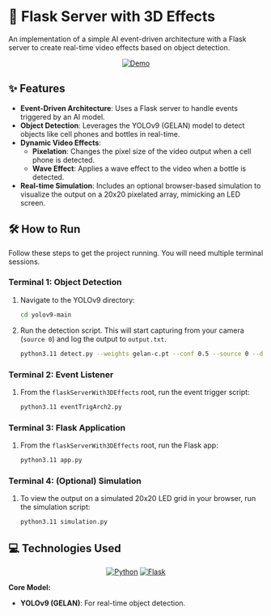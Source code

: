 # 🚀 Flask Server with 3D Effects

An implementation of a simple AI event-driven architecture with a Flask server to create real-time video effects based on object detection.

<p align="center">
  <a href="https://vimeo.com/929837304/6112b0460f?share=copy">
    <img src="https://img.shields.io/badge/Watch-Demo-181717?style=for-the-badge&logo=vimeo&logoColor=00ADEF" alt="Demo"/>
  </a>
</p>

## ✨ Features

- **Event-Driven Architecture**: Uses a Flask server to handle events triggered by an AI model.
- **Object Detection**: Leverages the YOLOv9 (GELAN) model to detect objects like cell phones and bottles in real-time.
- **Dynamic Video Effects**:
  - **Pixelation**: Changes the pixel size of the video output when a cell phone is detected.
  - **Wave Effect**: Applies a wave effect to the video when a bottle is detected.
- **Real-time Simulation**: Includes an optional browser-based simulation to visualize the output on a 20x20 pixelated array, mimicking an LED screen.

## 🛠️ How to Run

Follow these steps to get the project running. You will need multiple terminal sessions.

### Terminal 1: Object Detection

1.  Navigate to the YOLOv9 directory:
    ```bash
    cd yolov9-main
    ```

2.  Run the detection script. This will start capturing from your camera (`source 0`) and log the output to `output.txt`.
    ```bash
    python3.11 detect.py --weights gelan-c.pt --conf 0.5 --source 0 --device cpu &> ../output.txt
    ```

### Terminal 2: Event Listener

1.  From the `flaskServerWith3DEffects` root, run the event trigger script:
    ```bash
    python3.11 eventTrigArch2.py
    ```

### Terminal 3: Flask Application

1.  From the `flaskServerWith3DEffects` root, run the Flask app:
    ```bash
    python3.11 app.py
    ```

### Terminal 4: (Optional) Simulation

1.  To view the output on a simulated 20x20 LED grid in your browser, run the simulation script:
    ```bash
    python3.11 simulation.py
    ```

## 💻 Technologies Used

<p align="center">
  <a href="https://www.python.org/" target="_blank"><img src="https://img.shields.io/badge/Python-3776AB?style=for-the-badge&logo=python&logoColor=white" alt="Python"/></a>
  <a href="https://flask.palletsprojects.com/" target="_blank"><img src="https://img.shields.io/badge/Flask-000000?style=for-the-badge&logo=flask&logoColor=white" alt="Flask"/></a>
</p>

**Core Model:**
- **YOLOv9 (GELAN)**: For real-time object detection.

